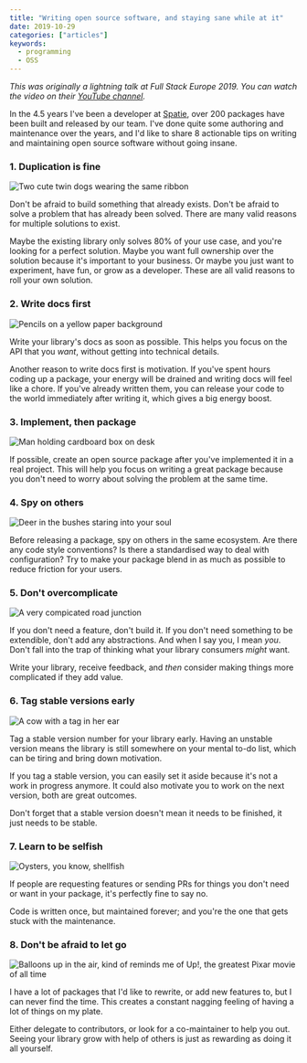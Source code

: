 ```yaml
---
title: "Writing open source software, and staying sane while at it"
date: 2019-10-29
categories: ["articles"]
keywords:
  - programming
  - OSS
---
```


*This was originally a lightning talk at Full Stack Europe 2019. You can watch the video on their [YouTube channel](https://www.youtube.com/watch?v=Zz5Ct6Fdfl8&list=PLeWf1pVncHmZMNIxp1XLWTYPMs2B25jEx&index=14).*

In the 4.5 years I've been a developer at [Spatie](https://spatie.be), over 200 packages have been built and released by our team. I've done quite some authoring and maintenance over the years, and I'd like to share 8 actionable tips on writing and maintaining open source software without going insane.

<!--more-->

### 1. Duplication is fine

<img src="/media/open-source-sanity/duplication-is-fine.jpg" alt="Two cute twin dogs wearing the same ribbon" class="centered">

Don't be afraid to build something that already exists. Don't be afraid to solve a problem that has already been solved. There are many valid reasons for multiple solutions to exist.

Maybe the existing library only solves 80% of your use case, and you're looking for a perfect solution. Maybe you want full ownership over the solution because it's important to your business. Or maybe you just want to experiment, have fun, or grow as a developer. These are all valid reasons to roll your own solution.

### 2. Write docs first

<img src="/media/open-source-sanity/write-docs-first.jpg" alt="Pencils on a yellow paper background" class="centered">

Write your library's docs as soon as possible. This helps you focus on the API that you *want*, without getting into technical details.

Another reason to write docs first is motivation. If you've spent hours coding up a package, your energy will be drained and writing docs will feel like a chore. If you've already written them, you can release your code to the world immediately after writing it, which gives a big energy boost.

### 3. Implement, then package

<img src="/media/open-source-sanity/implement-then-package.jpg" alt="Man holding cardboard box on desk" class="centered">

If possible, create an open source package after you've implemented it in a real project. This will help you focus on writing a great package because you don't need to worry about solving the problem at the same time.

### 4. Spy on others

<img src="/media/open-source-sanity/spy-on-others.jpg" alt="Deer in the bushes staring into your soul" class="centered">

Before releasing a package, spy on others in the same ecosystem. Are there any code style conventions? Is there a standardised way to deal with configuration? Try to make your package blend in as much as possible to reduce friction for your users.

### 5. Don't overcomplicate

<img src="/media/open-source-sanity/dont-overcomplicate.jpg" alt="A very compicated road junction" class="centered">

If you don't need a feature, don't build it. If you don't need something to be extendible, don't add any abstractions. And when I say you, I mean _you_. Don't fall into the trap of thinking what your library consumers _might_ want.

Write your library, receive feedback, and _then_ consider making things more complicated if they add value.

### 6. Tag stable versions early

<img src="/media/open-source-sanity/tag-stable-versions-early.jpg" alt="A cow with a tag in her ear" class="centered">

Tag a stable version number for your library early. Having an unstable version means the library is still somewhere on your mental to-do list, which can be tiring and bring down motivation.

If you tag a stable version, you can easily set it aside because it's not a work in progress anymore. It could also motivate you to work on the next version, both are great outcomes.

Don't forget that a stable version doesn't mean it needs to be finished, it just needs to be stable.

### 7. Learn to be selfish

<img src="/media/open-source-sanity/learn-to-be-selfish.jpg" alt="Oysters, you know, shellfish" class="centered">

If people are requesting features or sending PRs for things you don't need or want in your package, it's perfectly fine to say no.

Code is written once, but maintained forever; and you're the one that gets stuck with the maintenance.

### 8. Don't be afraid to let go

<img src="/media/open-source-sanity/dont-be-afraid-to-let-go.jpg" alt="Balloons up in the air, kind of reminds me of Up!, the greatest Pixar movie of all time" class="centered">

I have a lot of packages that I'd like to rewrite, or add new features to, but I can never find the time. This creates a constant nagging feeling of having a lot of things on my plate.

Either delegate to contributors, or look for a co-maintainer to help you out. Seeing your library grow with help of others is just as rewarding as doing it all yourself.
